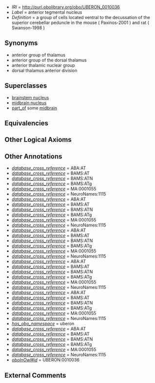  * *IRI* = http://purl.obolibrary.org/obo/UBERON_0010036
 * *Label* = anterior tegmental nucleus
 * *Definition* = a group of cells located ventral to the decussation of the superior cerebellar peduncle in the mouse ( Paxinos-2001 ) and rat ( Swanson-1998 )

## Synonyms

 * anterior group of thalamus
 * anterior group of the dorsal thalamus
 * anterior thalamic nuclear group
 * dorsal thalamus anterior division

## Superclasses

 * [brainstem nucleus](../../UBERON/31/UBERON_0006331.md)
 * [midbrain nucleus](../../UBERON/61/UBERON_0009661.md)
 * [part_of](../../BFO/50/BFO_0000050.md) some [midbrain](../../UBERON/91/UBERON_0001891.md)

## Equivalencies


## Other Logical Axioms


## Other Annotations

 * *[database_cross_reference](../../ef/oboInOwl#hasDbXref.md)* = ABA:AT
 * *[database_cross_reference](../../ef/oboInOwl#hasDbXref.md)* = BAMS:AT
 * *[database_cross_reference](../../ef/oboInOwl#hasDbXref.md)* = BAMS:ATN
 * *[database_cross_reference](../../ef/oboInOwl#hasDbXref.md)* = BAMS:ATg
 * *[database_cross_reference](../../ef/oboInOwl#hasDbXref.md)* = MA:0001055
 * *[database_cross_reference](../../ef/oboInOwl#hasDbXref.md)* = NeuroNames:1115
 * *[database_cross_reference](../../ef/oboInOwl#hasDbXref.md)* = ABA:AT
 * *[database_cross_reference](../../ef/oboInOwl#hasDbXref.md)* = BAMS:AT
 * *[database_cross_reference](../../ef/oboInOwl#hasDbXref.md)* = BAMS:ATN
 * *[database_cross_reference](../../ef/oboInOwl#hasDbXref.md)* = BAMS:ATg
 * *[database_cross_reference](../../ef/oboInOwl#hasDbXref.md)* = MA:0001055
 * *[database_cross_reference](../../ef/oboInOwl#hasDbXref.md)* = NeuroNames:1115
 * *[database_cross_reference](../../ef/oboInOwl#hasDbXref.md)* = ABA:AT
 * *[database_cross_reference](../../ef/oboInOwl#hasDbXref.md)* = BAMS:AT
 * *[database_cross_reference](../../ef/oboInOwl#hasDbXref.md)* = BAMS:ATN
 * *[database_cross_reference](../../ef/oboInOwl#hasDbXref.md)* = BAMS:ATg
 * *[database_cross_reference](../../ef/oboInOwl#hasDbXref.md)* = MA:0001055
 * *[database_cross_reference](../../ef/oboInOwl#hasDbXref.md)* = NeuroNames:1115
 * *[database_cross_reference](../../ef/oboInOwl#hasDbXref.md)* = ABA:AT
 * *[database_cross_reference](../../ef/oboInOwl#hasDbXref.md)* = BAMS:AT
 * *[database_cross_reference](../../ef/oboInOwl#hasDbXref.md)* = BAMS:ATN
 * *[database_cross_reference](../../ef/oboInOwl#hasDbXref.md)* = BAMS:ATg
 * *[database_cross_reference](../../ef/oboInOwl#hasDbXref.md)* = MA:0001055
 * *[database_cross_reference](../../ef/oboInOwl#hasDbXref.md)* = NeuroNames:1115
 * *[database_cross_reference](../../ef/oboInOwl#hasDbXref.md)* = ABA:AT
 * *[database_cross_reference](../../ef/oboInOwl#hasDbXref.md)* = BAMS:AT
 * *[database_cross_reference](../../ef/oboInOwl#hasDbXref.md)* = BAMS:ATN
 * *[database_cross_reference](../../ef/oboInOwl#hasDbXref.md)* = BAMS:ATg
 * *[database_cross_reference](../../ef/oboInOwl#hasDbXref.md)* = MA:0001055
 * *[database_cross_reference](../../ef/oboInOwl#hasDbXref.md)* = NeuroNames:1115
 * *[has_obo_namespace](../../ce/oboInOwl#hasOBONamespace.md)* = uberon
 * *[database_cross_reference](../../ef/oboInOwl#hasDbXref.md)* = ABA:AT
 * *[database_cross_reference](../../ef/oboInOwl#hasDbXref.md)* = BAMS:AT
 * *[database_cross_reference](../../ef/oboInOwl#hasDbXref.md)* = BAMS:ATN
 * *[database_cross_reference](../../ef/oboInOwl#hasDbXref.md)* = BAMS:ATg
 * *[database_cross_reference](../../ef/oboInOwl#hasDbXref.md)* = MA:0001055
 * *[database_cross_reference](../../ef/oboInOwl#hasDbXref.md)* = NeuroNames:1115
 * *[oboInOwl#id](../../id/oboInOwl#id.md)* = UBERON:0010036

## External Comments

